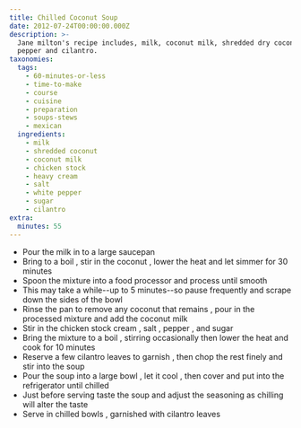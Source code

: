 ```yaml
---
title: Chilled Coconut Soup
date: 2012-07-24T00:00:00.000Z
description: >-
  Jane milton's recipe includes, milk, coconut milk, shredded dry coconut, white
  pepper and cilantro.
taxonomies:
  tags:
    - 60-minutes-or-less
    - time-to-make
    - course
    - cuisine
    - preparation
    - soups-stews
    - mexican
  ingredients:
    - milk
    - shredded coconut
    - coconut milk
    - chicken stock
    - heavy cream
    - salt
    - white pepper
    - sugar
    - cilantro
extra:
  minutes: 55
---
```

 - Pour the milk in to a large saucepan
 - Bring to a boil , stir in the coconut , lower the heat and let simmer for 30 minutes
 - Spoon the mixture into a food processor and process until smooth
 - This may take a while--up to 5 minutes--so pause frequently and scrape down the sides of the bowl
 - Rinse the pan to remove any coconut that remains , pour in the processed mixture and add the coconut milk
 - Stir in the chicken stock cream , salt , pepper , and sugar
 - Bring the mixture to a boil , stirring occasionally then lower the heat and cook for 10 minutes
 - Reserve a few cilantro leaves to garnish , then chop the rest finely and stir into the soup
 - Pour the soup into a large bowl , let it cool , then cover and put into the refrigerator until chilled
 - Just before serving taste the soup and adjust the seasoning as chilling will alter the taste
 - Serve in chilled bowls , garnished with cilantro leaves
